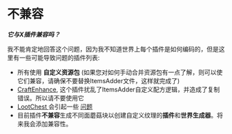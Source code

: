 # 不兼容

_**它与X插件兼容吗？**_

我不能肯定地回答这个问题，因为我不知道世界上每个插件是如何编码的，但是这里有一些可能导致问题的插件列表:

* 所有使用 **自定义资源包** \(如果您对如何手动合并资源包有一点了解，则可以使它们兼容，请确保不要替换ItemsAdder文件，这样就完成了\)
* [CraftEnhance](https://www.spigotmc.org/resources/custom-recipes-and-crafting-craftenhance.65058/), 这个插件扰乱了ItemsAdder自定义配方逻辑，并造成了复制错误。所以请不要使用它
* [LootChest ](https://www.spigotmc.org/resources/lootchest.61564/)会引起一些 [问题](https://github.com/LoneDev6/ItemsAdder/issues/15#issuecomment-512990849)
* 目前插件**不兼容**生成不同面蘑菇块以创建自定义纹理的**插件**和**世界生成器**。将来我会添加兼容性。


